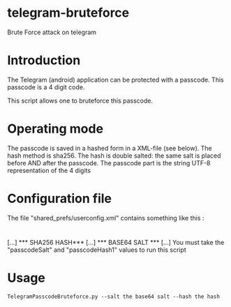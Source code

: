 # telegram-bruteforce
Brute Force attack on telegram

# Introduction
The Telegram (android) application can be protected with a passcode. This passcode is a 4 digit code.

This script allows one to bruteforce this passcode.

# Operating mode
The passcode is saved in a hashed form in a XML-file (see below). The hash method is sha256. The hash is double salted: the same salt is placed before AND after the passcode. The passcode part is the string UTF-8 representation of the 4 digits

# Configuration file
The file "shared_prefs/userconfig.xml" contains something like this :
# 
   <map>
    [...]
    <string name="passcodeHash1">*** SHA256 HASH***</string>
    [...]
    <string name="passcodeSalt">*** BASE64 SALT ***</string>
    [...]
   </map>
You must take the "passcodeSalt" and "passcodeHash1" values to run this script

# Usage
    TelegramPasscodeBruteforce.py --salt the base64 salt --hash the hash
